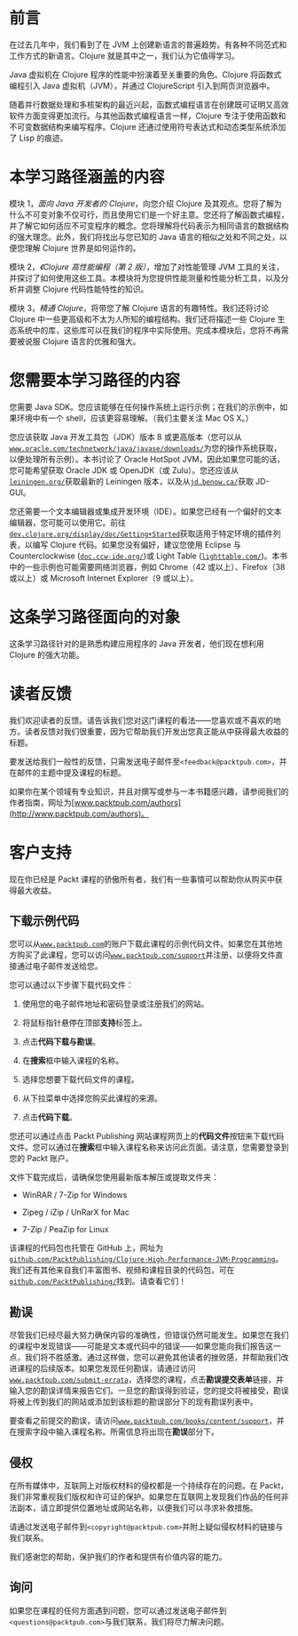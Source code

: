 # 前言

在过去几年中，我们看到了在 JVM 上创建新语言的普遍趋势。有各种不同范式和工作方式的新语言。Clojure 就是其中之一，我们认为它值得学习。

Java 虚拟机在 Clojure 程序的性能中扮演着至关重要的角色。Clojure 将函数式编程引入 Java 虚拟机（JVM），并通过 ClojureScript 引入到网页浏览器中。

随着并行数据处理和多核架构的最近兴起，函数式编程语言在创建既可证明又高效软件方面变得更加流行。与其他函数式编程语言一样，Clojure 专注于使用函数和不可变数据结构来编写程序。Clojure 还通过使用符号表达式和动态类型系统添加了 Lisp 的痕迹。

# 本学习路径涵盖的内容

模块 1，*面向 Java 开发者的 Clojure*，向您介绍 Clojure 及其观点。您将了解为什么不可变对象不仅可行，而且使用它们是一个好主意。您还将了解函数式编程，并了解它如何适应不可变程序的概念。您将理解将代码表示为相同语言的数据结构的强大理念。此外，我们将找出与您已知的 Java 语言的相似之处和不同之处，以便您理解 Clojure 世界是如何运作的。

模块 2，*《Clojure 高性能编程（第 2 版）*，增加了对性能管理 JVM 工具的关注，并探讨了如何使用这些工具。本模块将为您提供性能测量和性能分析工具，以及分析并调整 Clojure 代码性能特性的知识。

模块 3，*精通 Clojure*，将带您了解 Clojure 语言的有趣特性。我们还将讨论 Clojure 中一些更高级和不太为人所知的编程结构。我们还将描述一些 Clojure 生态系统中的库，这些库可以在我们的程序中实际使用。完成本模块后，您将不再需要被说服 Clojure 语言的优雅和强大。

# 您需要本学习路径的内容

您需要 Java SDK。您应该能够在任何操作系统上运行示例；在我们的示例中，如果环境中有一个 shell，应该更容易理解。（我们主要关注 Mac OS X。）

您应该获取 Java 开发工具包（JDK）版本 8 或更高版本（您可以从[`www.oracle.com/technetwork/java/javase/downloads/`](http://www.oracle.com/technetwork/java/javase/downloads/)为您的操作系统获取，以便处理所有示例）。本书讨论了 Oracle HotSpot JVM，因此如果您可能的话，您可能希望获取 Oracle JDK 或 OpenJDK（或 Zulu）。您还应该从[`leiningen.org/`](http://leiningen.org/)获取最新的 Leiningen 版本，以及从[`jd.benow.ca/`](http://jd.benow.ca/)获取 JD-GUI。

您还需要一个文本编辑器或集成开发环境（IDE）。如果您已经有一个偏好的文本编辑器，您可能可以使用它。前往[`dev.clojure.org/display/doc/Getting+Started`](http://dev.clojure.org/display/doc/Getting+Started)获取适用于特定环境的插件列表，以编写 Clojure 代码。如果您没有偏好，建议您使用 Eclipse 与 Counterclockwise ([`doc.ccw-ide.org/`](http://doc.ccw-ide.org/))或 Light Table ([`lighttable.com/`](http://lighttable.com/))。本书中的一些示例也可能需要网络浏览器，例如 Chrome（42 或以上）、Firefox（38 或以上）或 Microsoft Internet Explorer（9 或以上）。

# 这条学习路径面向的对象

这条学习路径针对的是熟悉构建应用程序的 Java 开发者，他们现在想利用 Clojure 的强大功能。

# 读者反馈

我们欢迎读者的反馈。请告诉我们您对这门课程的看法——您喜欢或不喜欢的地方。读者反馈对我们很重要，因为它帮助我们开发出您真正能从中获得最大收益的标题。

要发送给我们一般性的反馈，只需发送电子邮件至`<feedback@packtpub.com>`，并在邮件的主题中提及课程的标题。

如果你在某个领域有专业知识，并且对撰写或参与一本书籍感兴趣，请参阅我们的作者指南，网址为[www.packtpub.com/authors](http://www.packtpub.com/authors)。

# 客户支持

现在你已经是 Packt 课程的骄傲所有者，我们有一些事情可以帮助你从购买中获得最大收益。

## 下载示例代码

您可以从[`www.packtpub.com`](http://www.packtpub.com)的账户下载此课程的示例代码文件。如果您在其他地方购买了此课程，您可以访问[`www.packtpub.com/support`](http://www.packtpub.com/support)并注册，以便将文件直接通过电子邮件发送给您。

您可以通过以下步骤下载代码文件：

1.  使用您的电子邮件地址和密码登录或注册我们的网站。

1.  将鼠标指针悬停在顶部**支持**标签上。

1.  点击**代码下载与勘误**。

1.  在**搜索**框中输入课程的名称。

1.  选择您想要下载代码文件的课程。

1.  从下拉菜单中选择您购买此课程的来源。

1.  点击**代码下载**。

您还可以通过点击 Packt Publishing 网站课程网页上的**代码文件**按钮来下载代码文件。您可以通过在**搜索**框中输入课程名称来访问此页面。请注意，您需要登录到您的 Packt 账户。

文件下载完成后，请确保您使用最新版本解压或提取文件夹：

+   WinRAR / 7-Zip for Windows

+   Zipeg / iZip / UnRarX for Mac

+   7-Zip / PeaZip for Linux

该课程的代码包也托管在 GitHub 上，网址为[`github.com/PacktPublishing/Clojure-High-Performance-JVM-Programming`](https://github.com/PacktPublishing/Clojure-High-Performance-JVM-Programming)。我们还有其他来自我们丰富图书、视频和课程目录的代码包，可在[`github.com/PacktPublishing/`](https://github.com/PacktPublishing/)找到。请查看它们！

## 勘误

尽管我们已经尽最大努力确保内容的准确性，但错误仍然可能发生。如果您在我们的课程中发现错误——可能是文本或代码中的错误——如果您能向我们报告这一点，我们将不胜感激。通过这样做，您可以避免其他读者的挫败感，并帮助我们改进课程的后续版本。如果您发现任何勘误，请通过访问[`www.packtpub.com/submit-errata`](http://www.packtpub.com/submit-errata)，选择您的课程，点击**勘误提交表单**链接，并输入您的勘误详情来报告它们。一旦您的勘误得到验证，您的提交将被接受，勘误将被上传到我们的网站或添加到该标题的勘误部分下的现有勘误列表中。

要查看之前提交的勘误，请访问[`www.packtpub.com/books/content/support`](https://www.packtpub.com/books/content/support)，并在搜索字段中输入课程名称。所需信息将出现在**勘误**部分下。

## 侵权

在所有媒体中，互联网上对版权材料的侵权都是一个持续存在的问题。在 Packt，我们非常重视我们版权和许可证的保护。如果您在互联网上发现我们作品的任何非法副本，请立即提供位置地址或网站名称，以便我们可以寻求补救措施。

请通过发送电子邮件到`<copyright@packtpub.com>`并附上疑似侵权材料的链接与我们联系。

我们感谢您的帮助，保护我们的作者和提供有价值内容的能力。

## 询问

如果您在课程的任何方面遇到问题，您可以通过发送电子邮件到`<questions@packtpub.com>`与我们联系，我们将尽力解决问题。
